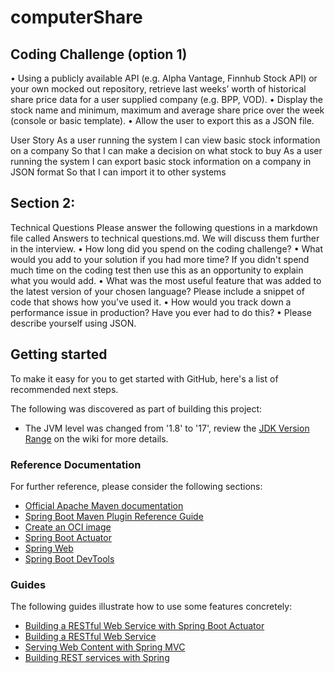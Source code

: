 # computerShare
## Coding Challenge (option 1)
•	Using a publicly available API (e.g. Alpha Vantage, Finnhub Stock API) or your own mocked out repository, retrieve last weeks’ worth of historical share price data for a user supplied company (e.g. BPP, VOD). 
•	Display the stock name and minimum, maximum and average share price over the week (console or basic template).
•	Allow the user to export this as a JSON file.

User Story
As a user running the system
I can view basic stock information on a company
So that I can make a decision on what stock to buy
As a user running the system
I can export basic stock information on a company in JSON format
So that I can import it to other systems


## Section 2:
   Technical Questions
   Please answer the following questions in a markdown file called Answers to technical questions.md. We will discuss them further in the interview.
   •	How long did you spend on the coding challenge?
   •	What would you add to your solution if you had more time? If you didn't spend much time on the coding test then use this as an opportunity to explain what you would add.
   •	What was the most useful feature that was added to the latest version of your chosen language? Please include a snippet of code that shows how you've used it.
   •	How would you track down a performance issue in production? Have you ever had to do this?
   •	Please describe yourself using JSON.

## Getting started

To make it easy for you to get started with GitHub, here's a list of recommended next steps.

The following was discovered as part of building this project:

* The JVM level was changed from '1.8' to '17', review the [JDK Version Range](https://github.com/spring-projects/spring-framework/wiki/Spring-Framework-Versions#jdk-version-range) on the wiki for more details.

### Reference Documentation
For further reference, please consider the following sections:

* [Official Apache Maven documentation](https://maven.apache.org/guides/index.html)
* [Spring Boot Maven Plugin Reference Guide](https://docs.spring.io/spring-boot/docs/3.0.0/maven-plugin/reference/html/)
* [Create an OCI image](https://docs.spring.io/spring-boot/docs/3.0.0/maven-plugin/reference/html/#build-image)
* [Spring Boot Actuator](https://docs.spring.io/spring-boot/docs/3.0.0/reference/htmlsingle/#actuator)
* [Spring Web](https://docs.spring.io/spring-boot/docs/3.0.0/reference/htmlsingle/#web)
* [Spring Boot DevTools](https://docs.spring.io/spring-boot/docs/3.0.0/reference/htmlsingle/#using.devtools)

### Guides
The following guides illustrate how to use some features concretely:

* [Building a RESTful Web Service with Spring Boot Actuator](https://spring.io/guides/gs/actuator-service/)
* [Building a RESTful Web Service](https://spring.io/guides/gs/rest-service/)
* [Serving Web Content with Spring MVC](https://spring.io/guides/gs/serving-web-content/)
* [Building REST services with Spring](https://spring.io/guides/tutorials/rest/)

